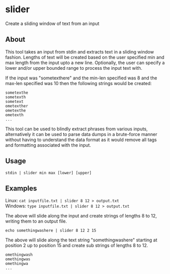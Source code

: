 # slider
Create a sliding window of text from an input

## About

This tool takes an input from stdin and extracts text in a sliding window
fashion. Lengths of text will be created based on the user specified min and
max length from the input upto a new line. Optionally, the user can specify a
lower and/or upper bounded range to process the input text with.

If the input was "sometexthere" and the min-len specified was 8 and the max-len
specified was 10 then the following strings would be created:
```
sometexthe
sometexth
sometext
ometexther
ometexthe
ometexth
...
```

This tool can be used to blindly extract phrases from various inputs,
alternatively it can be used to parse data dumps in a brute-force manner
without having to understand the data format as it would remove all tags and
formatting associated with the input.
## Usage
`stdin | slider min max [lower] [upper]`

## Examples
Linux:
`cat inputfile.txt | slider 8 12 > output.txt`\
Windows:
`type inputfile.txt | slider 8 12 > output.txt`

The above will slide along the input and create strings of lengths 8 to 12,
writing them to an output file. 

`echo somethingwashere | slider 8 12 2 15`

The above will slide along the text string "somethingwashere" starting at
position 2 up to position 15 and create sub strings of lengths 8 to 12.
```
omethingwash
omethingwas
omethingwa
...
```
